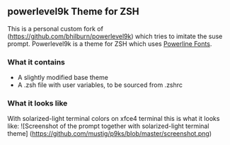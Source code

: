 ## powerlevel9k Theme for ZSH

This is a personal custom fork of (https://github.com/bhilburn/powerlevel9k) which tries to imitate the suse prompt.
Powerlevel9k is a theme for ZSH which uses [Powerline
Fonts](https://github.com/Lokaltog/powerline-fonts).

### What it contains

- A slightly modified base theme
- A .zsh file with user variables, to be sourced from .zshrc

### What it looks like
With solarized-light terminal colors on xfce4 terminal this is what it looks like:
![Screenshot of the prompt together with solarized-light terminal theme]
(https://github.com/mustig/p9ks/blob/master/screenshot.png)

